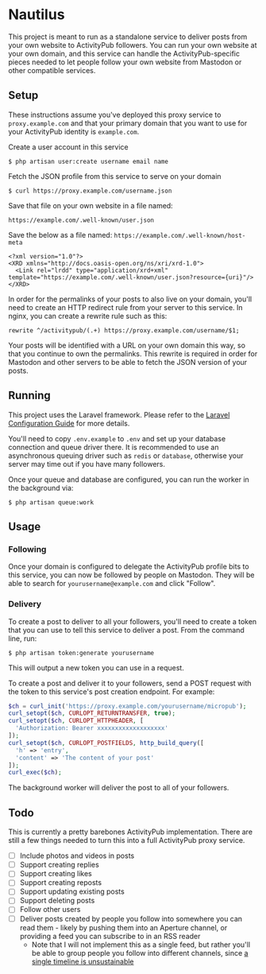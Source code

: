 # Nautilus

This project is meant to run as a standalone service to deliver posts from your own website to ActivityPub followers. You can run your own website at your own domain, and this service can handle the ActivityPub-specific pieces needed to let people follow your own website from Mastodon or other compatible services.

## Setup

These instructions assume you've deployed this proxy service to `proxy.example.com` and that your primary domain that you want to use for your ActivityPub identity is `example.com`.

Create a user account in this service

```
$ php artisan user:create username email name
```

Fetch the JSON profile from this service to serve on your domain

```
$ curl https://proxy.example.com/username.json
```

Save that file on your own website in a file named:

`https://example.com/.well-known/user.json`

Save the below as a file named: `https://example.com/.well-known/host-meta`

```
<?xml version="1.0"?>
<XRD xmlns="http://docs.oasis-open.org/ns/xri/xrd-1.0">
  <Link rel="lrdd" type="application/xrd+xml" template="https://example.com/.well-known/user.json?resource={uri}"/>
</XRD>
```

In order for the permalinks of your posts to also live on your domain, you'll need to create an HTTP redirect rule from your server to this service. In nginx, you can create a rewrite rule such as this:

```
rewrite ^/activitypub/(.+) https://proxy.example.com/username/$1;
```

Your posts will be identified with a URL on your own domain this way, so that you continue to own the permalinks. This rewrite is required in order for Mastodon and other servers to be able to fetch the JSON version of your posts.


## Running

This project uses the Laravel framework. Please refer to the [Laravel Configuration Guide](https://laravel.com/docs/5.6/configuration) for more details.

You'll need to copy `.env.example` to `.env` and set up your database connection and queue driver there. It is recommended to use an asynchronous queuing driver such as `redis` or `database`, otherwise your server may time out if you have many followers.

Once your queue and database are configured, you can run the worker in the background via:

```
$ php artisan queue:work
```

## Usage

### Following 

Once your domain is configured to delegate the ActivityPub profile bits to this service, you can now be followed by people on Mastodon. They will be able to search for `yourusername@example.com` and click "Follow".

### Delivery

To create a post to deliver to all your followers, you'll need to create a token that you can use to tell this service to deliver a post. From the command line, run:

```
$ php artisan token:generate yourusername
```

This will output a new token you can use in a request.

To create a post and deliver it to your followers, send a POST request with the token to this service's post creation endpoint. For example:

```php
$ch = curl_init('https://proxy.example.com/yourusername/micropub');
curl_setopt($ch, CURLOPT_RETURNTRANSFER, true);
curl_setopt($ch, CURLOPT_HTTPHEADER, [
  'Authorization: Bearer xxxxxxxxxxxxxxxxxxx'
]);
curl_setopt($ch, CURLOPT_POSTFIELDS, http_build_query([
  'h' => 'entry',
  'content' => 'The content of your post'
]);
curl_exec($ch);
```

The background worker will deliver the post to all of your followers.

## Todo

This is currently a pretty barebones ActivityPub implementation. There are still a few things needed to turn this into a full ActivityPub proxy service.

* [ ] Include photos and videos in posts
* [ ] Support creating replies
* [ ] Support creating likes
* [ ] Support creating reposts
* [ ] Support updating existing posts
* [ ] Support deleting posts
* [ ] Follow other users
* [ ] Deliver posts created by people you follow into somewhere you can read them - likely by pushing them into an Aperture channel, or providing a feed you can subscribe to in an RSS reader
  * Note that I will not implement this as a single feed, but rather you'll be able to group people you follow into different channels, since [a single timeline is unsustainable](https://aaronparecki.com/2018/04/20/46/indieweb-reader-my-new-home-on-the-internet)

